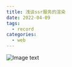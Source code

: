 ```yaml
---
title: 浅谈ssr服务的渲染
date: 2022-04-09
tags:
  - record
categories:
  - web
---
```


<!-- more -->

![Image text](https://img-blog.csdnimg.cn/646bfaa0c2194fc2b5c64348a710627a.png?x-oss-process=image/watermark,type_d3F5LXplbmhlaQ,shadow_50,text_Q1NETiBAWW91bmdEb0N1aQ==,size_20,color_FFFFFF,t_70,g_se,x_16#pic_center)
